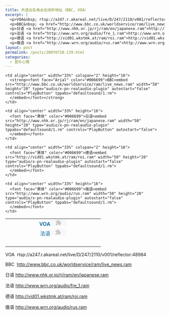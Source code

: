 ```yaml
---
title: 外语出名电台在线听地址（BBC, VOA）
excerpt: |
  <p>VOA&nbsp; rtsp://a247.r.akareal.net/live/D/247/2110/v001/reflector:48984</p>
  <p>BBC&nbsp; <a href="http://www.bbc.co.uk/worldservice/ram/live_news.ram">http://www.bbc.co.uk/worldservice/ram/live_news.ram</a></p>
  <p>日语 <a href="http://www.nhk.or.jp/rj/ram/en/japanese.ram">http://www.nhk.or.jp/rj/ram/en/japanese.ram</a></p>
  <p>法语 <a href="http://www.wrn.org/audio/fre_1.ram">http://www.wrn.org/audio/fre_1.ram</a></p>
  <p>德语 <a href="http://vid01.wkstmk.at/ram/roi.ram">http://vid01.wkstmk.at/ram/roi.ram</a></p>
  <p>俄语 <a href="http://www.wrn.org/audio/rus.ram">http://www.wrn.org/audio/rus.ram</a></p>
layout: post
permalink: /posts/20070728-139.html
categories:
  - 音乐心情
---
```

<table style="border-collapse: collapse" bordercolor="#111111" cellspacing="8" cellpadding="8" width="100%" background="images/bgpic/000000.gif" border="0">
  <tr>
    <td align="center" width="34%" height="16">
      <strong><font face="Arial" color="#006699">VOA</font></strong><embed src="rtsp://a247.r.akareal.net/live/D/247/2110/v001/reflector:48984" width="52" height="20" type="audio/x-pn-realaudio-plugin" tppabs="defaultsound/1.rm" controls="PlayButton" autostart="false">
      </embed>
    </td>
    
    <td align="center" width="33%" colspan="2" height="16">
      <strong><font face="Arial" color="#006699">BBC<embed src="http://www.bbc.co.uk/worldservice/ram/live_news.ram" width="50" height="20" type="audio/x-pn-realaudio-plugin" autostart="false" controls="PlayButton" tppabs="defaultsound/1.rm">
      </embed></font></strong>
    </td>
    
    <td align="center" width="33%" height="16">
      <font face="黑体" color="#006699">日语<embed src="http://www.nhk.or.jp/rj/ram/en/japanese.ram" width="50" height="20" type="audio/x-pn-realaudio-plugin" tppabs="defaultsound/1.rm" controls="PlayButton" autostart="false">
      </embed></font>
    </td>
  </tr>
  
  <tr>
    <td align="center" width="34%" height="16">
      <font face="黑体" color="#006699">法语<embed src="http://www.wrn.org/audio/fre_1.ram" width="50" height="20" type="audio/x-pn-realaudio-plugin" tppabs="defaultsound/1.rm" controls="PlayButton" autostart="false">
      </embed></font>
    </td>
    
    <td align="center" width="33%" colspan="2" height="16">
      <font face="黑体" color="#006699">德语<embed src="http://vid01.wkstmk.at/ram/roi.ram" width="50" height="20" type="audio/x-pn-realaudio-plugin" autostart="false" controls="PlayButton" tppabs="defaultsound/1.rm">
      </embed></font>
    </td>
    
    <td align="center" width="33%" height="16">
      <font face="黑体" color="#006699">俄语<embed src="http://www.wrn.org/audio/rus.ram" width="50" height="20" type="audio/x-pn-realaudio-plugin" autostart="false" controls="PlayButton" tppabs="defaultsound/1.rm">
      </embed></font>
    </td>
  </tr>
  
  <tr>
    <td align="center" width="100%" colspan="4" height="16">
      &nbsp;
    </td>
  </tr>
</table>

VOA&nbsp; rtsp://a247.r.akareal.net/live/D/247/2110/v001/reflector:48984

BBC&nbsp; <http://www.bbc.co.uk/worldservice/ram/live_news.ram>

日语 <http://www.nhk.or.jp/rj/ram/en/japanese.ram>

法语 <http://www.wrn.org/audio/fre_1.ram>

德语 <http://vid01.wkstmk.at/ram/roi.ram>

俄语 <http://www.wrn.org/audio/rus.ram>